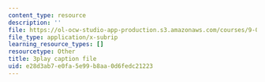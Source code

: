 ```yaml
---
content_type: resource
description: ''
file: https://ol-ocw-studio-app-production.s3.amazonaws.com/courses/9-00sc-introduction-to-psychology-fall-2011/e28d3ab7e0fa5e99b8aa0d6fedc21223_SjjGiqf96rI.vtt
file_type: application/x-subrip
learning_resource_types: []
resourcetype: Other
title: 3play caption file
uid: e28d3ab7-e0fa-5e99-b8aa-0d6fedc21223
---
```

